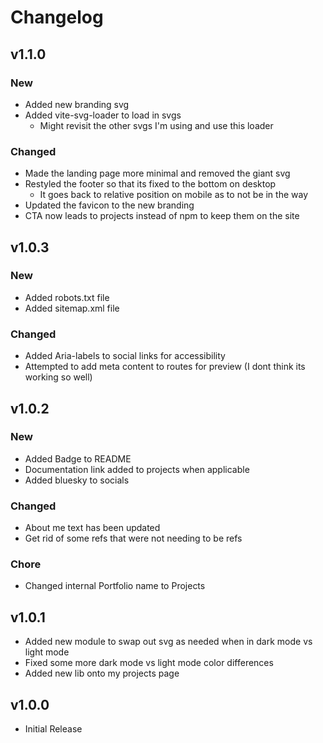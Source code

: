 # Changelog

## v1.1.0

### New

- Added new branding svg
- Added vite-svg-loader to load in svgs
  - Might revisit the other svgs I'm using and use this loader


### Changed

- Made the landing page more minimal and removed the giant svg
- Restyled the footer so that its fixed to the bottom on desktop
  - It goes back to relative position on mobile as to not be in the way
- Updated the favicon to the new branding
- CTA now leads to projects instead of npm to keep them on the site

## v1.0.3

### New

- Added robots.txt file
- Added sitemap.xml file

### Changed

- Added Aria-labels to social links for accessibility
- Attempted to add meta content to routes for preview (I dont think its working so well)

## v1.0.2

### New

- Added Badge to README
- Documentation link added to projects when applicable
- Added bluesky to socials

### Changed

- About me text has been updated
- Get rid of some refs that were not needing to be refs

### Chore

- Changed internal Portfolio name to Projects

## v1.0.1

- Added new module to swap out svg as needed when in dark mode vs light mode
- Fixed some more dark mode vs light mode color differences
- Added new lib onto my projects page

## v1.0.0

- Initial Release

